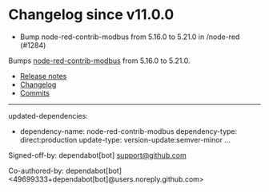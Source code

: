 # Changelog since v11.0.0
- Bump node-red-contrib-modbus from 5.16.0 to 5.21.0 in /node-red (#1284)

Bumps [node-red-contrib-modbus](https://github.com/biancoroyal/node-red-contrib-modbus) from 5.16.0 to 5.21.0.
- [Release notes](https://github.com/biancoroyal/node-red-contrib-modbus/releases)
- [Changelog](https://github.com/BiancoRoyal/node-red-contrib-modbus/blob/master/CHANGELOG.md)
- [Commits](https://github.com/biancoroyal/node-red-contrib-modbus/compare/V5.16.0...V5.21.0)

---
updated-dependencies:
- dependency-name: node-red-contrib-modbus
  dependency-type: direct:production
  update-type: version-update:semver-minor
...

Signed-off-by: dependabot[bot] <support@github.com>

Co-authored-by: dependabot[bot] <49699333+dependabot[bot]@users.noreply.github.com> 
